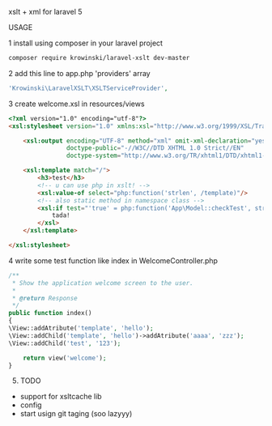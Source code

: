 xslt + xml for laravel 5

USAGE


1 install using composer in your laravel project
```bash
composer require krowinski/laravel-xslt dev-master
```
2 add this line to app.php 'providers' array
```php
'Krowinski\LaravelXSLT\XSLTServiceProvider',
```
3 create welcome.xsl in resources/views
```html
<?xml version="1.0" encoding="utf-8"?>
<xsl:stylesheet version="1.0" xmlns:xsl="http://www.w3.org/1999/XSL/Transform" xmlns:exslt="http://exslt.org/common" xmlns:str="http://exslt.org/strings" xmlns:php="http://php.net/xsl" exclude-result-prefixes="exslt str php">

    <xsl:output encoding="UTF-8" method="xml" omit-xml-declaration="yes" indent="yes"
                doctype-public="-//W3C//DTD XHTML 1.0 Strict//EN"
                doctype-system="http://www.w3.org/TR/xhtml1/DTD/xhtml1-strict.dtd" cdata-section-elements="script"/>

    <xsl:template match="/">
        <h3>test</h3>
        <!-- u can use php in xslt! -->
        <xsl:value-of select="php:function('strlen', /template)"/>
        <!-- also static method in namespace class -->
        <xsl:if test="'true' = php:function('App\Model::checkTest', string(/template), 'more params')">
        	tada!
        </xsl>
    </xsl:template>

</xsl:stylesheet>
```

4 write some test function like index in WelcomeController.php
```php
/**
 * Show the application welcome screen to the user.
 *
 * @return Response
 */
public function index()
{
\View::addAtribute('template', 'hello');
\View::addChild('template', 'hello')->addAtribute('aaaa', 'zzz');
\View::addChild('test', '123');

	return view('welcome');
}
```

5. TODO
- support for xsltcache lib
- config 
- start usign git taging (soo lazyyy)

